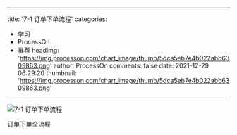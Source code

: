 
---
title: '7-1 订单下单流程'
categories: 
 - 学习
 - ProcessOn
 - 推荐
headimg: 'https://img.processon.com/chart_image/thumb/5dca5eb7e4b022abb6309863.png'
author: ProcessOn
comments: false
date: 2021-12-29 06:29:20
thumbnail: 'https://img.processon.com/chart_image/thumb/5dca5eb7e4b022abb6309863.png'
---

<div>   
<img class="thumb" alt="7-1 订单下单流程" src="https://img.processon.com/chart_image/thumb/5dca5eb7e4b022abb6309863.png" referrerpolicy="no-referrer">
<p>订单下单全流程</p>  
</div>
            